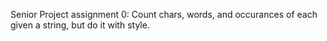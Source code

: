 Senior Project assignment 0: Count chars, words, and occurances of each given a string, but do it with style.
